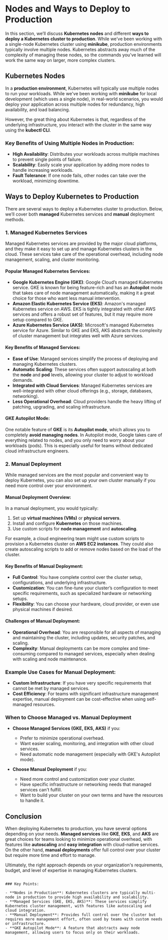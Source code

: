 # Nodes and Ways to Deploy to Production

In this section, we’ll discuss **Kubernetes nodes** and different **ways to deploy a Kubernetes cluster to production**. While we’ve been working with a single-node Kubernetes cluster using **minikube**, production environments typically involve multiple nodes. Kubernetes abstracts away much of the complexity of managing these nodes, so the commands you’ve learned will work the same way on larger, more complex clusters.

## Kubernetes Nodes

In a **production environment**, Kubernetes will typically use multiple nodes to run your workloads. While we've been working with **minikube** for local development (which uses a single node), in real-world scenarios, you would deploy your application across multiple nodes for redundancy, high availability, and load balancing.

However, the great thing about Kubernetes is that, regardless of the underlying infrastructure, you interact with the cluster in the same way using the **kubectl CLI**.

### Key Benefits of Using Multiple Nodes in Production:

- **High Availability**: Distributes your workloads across multiple machines to prevent single points of failure.
- **Scalability**: Easily scale your application by adding more nodes to handle increasing workloads.
- **Fault Tolerance**: If one node fails, other nodes can take over the workload, minimizing downtime.

## Ways to Deploy Kubernetes to Production

There are several ways to deploy a Kubernetes cluster to production. Below, we’ll cover both **managed** Kubernetes services and **manual** deployment methods.

### 1. Managed Kubernetes Services

Managed Kubernetes services are provided by the major cloud platforms, and they make it easy to set up and manage Kubernetes clusters in the cloud. These services take care of the operational overhead, including node management, scaling, and cluster monitoring.

#### Popular Managed Kubernetes Services:

- **Google Kubernetes Engine (GKE)**: Google Cloud’s managed Kubernetes service. GKE is known for being feature-rich and has an **Autopilot** mode that takes care of node management automatically, making it a great choice for those who want less manual intervention.
- **Amazon Elastic Kubernetes Service (EKS)**: Amazon's managed Kubernetes service on AWS. EKS is tightly integrated with other AWS services and offers a robust set of features, but it may require more setup compared to GKE.
- **Azure Kubernetes Service (AKS)**: Microsoft's managed Kubernetes service for Azure. Similar to GKE and EKS, AKS abstracts the complexity of cluster management but integrates well with Azure services.

#### Key Benefits of Managed Services:

- **Ease of Use**: Managed services simplify the process of deploying and managing Kubernetes clusters.
- **Automatic Scaling**: These services often support autoscaling at both the **node** and **pod** levels, allowing your cluster to adjust to workload demands.
- **Integrated with Cloud Services**: Managed Kubernetes services are well-integrated with other cloud offerings (e.g., storage, databases, networking).
- **Less Operational Overhead**: Cloud providers handle the heavy lifting of patching, upgrading, and scaling infrastructure.

#### GKE Autopilot Mode:

One notable feature of **GKE** is its **Autopilot mode**, which allows you to completely **avoid managing nodes**. In Autopilot mode, Google takes care of everything related to nodes, and you only need to worry about your workloads (pods). This is especially useful for teams without dedicated cloud infrastructure engineers.

### 2. Manual Deployment

While managed services are the most popular and convenient way to deploy Kubernetes, you can also set up your own cluster manually if you need more control over your environment.

#### Manual Deployment Overview:

In a manual deployment, you would typically:

1. Set up **virtual machines (VMs)** or **physical servers**.
2. Install and configure **Kubernetes** on those machines.
3. Use custom scripts for **node management** and **autoscaling**.

For example, a cloud engineering team might use custom scripts to provision a Kubernetes cluster on **AWS EC2 instances**. They could also create autoscaling scripts to add or remove nodes based on the load of the cluster.

#### Key Benefits of Manual Deployment:

- **Full Control**: You have complete control over the cluster setup, configurations, and underlying infrastructure.
- **Customization**: You can fine-tune your cluster’s configuration to meet specific requirements, such as specialized hardware or networking setups.
- **Flexibility**: You can choose your hardware, cloud provider, or even use physical machines if desired.

#### Challenges of Manual Deployment:

- **Operational Overhead**: You are responsible for all aspects of managing and maintaining the cluster, including updates, security patches, and scaling.
- **Complexity**: Manual deployments can be more complex and time-consuming compared to managed services, especially when dealing with scaling and node maintenance.

### Example Use Cases for Manual Deployment:

- **Custom Infrastructure**: If you have very specific requirements that cannot be met by managed services.
- **Cost Efficiency**: For teams with significant infrastructure management expertise, manual deployment can be cost-effective when using self-managed resources.

### When to Choose Managed vs. Manual Deployment

- **Choose Managed Services (GKE, EKS, AKS)** if you:

  - Prefer to minimize operational overhead.
  - Want easier scaling, monitoring, and integration with other cloud services.
  - Need automatic node management (especially with GKE's Autopilot mode).

- **Choose Manual Deployment** if you:
  - Need more control and customization over your cluster.
  - Have specific infrastructure or networking needs that managed services can't fulfill.
  - Want to build your cluster on your own terms and have the resources to handle it.

## Conclusion

When deploying Kubernetes to production, you have several options depending on your needs. **Managed services** like **GKE**, **EKS**, and **AKS** are great choices for teams looking to minimize operational overhead, with features like **autoscaling** and **easy integration** with cloud-native services. On the other hand, **manual deployments** offer full control over your cluster but require more time and effort to manage.

Ultimately, the right approach depends on your organization's requirements, budget, and level of expertise in managing Kubernetes clusters.

```

### Key Points:

- **Nodes in Production**: Kubernetes clusters are typically multi-node in production to provide high availability and scalability.
- **Managed Services (GKE, EKS, AKS)**: These services simplify Kubernetes cluster management, with features like autoscaling and cloud integration.
- **Manual Deployment**: Provides full control over the cluster but requires more management effort, often used by teams with custom needs or infrastructure.
- **GKE Autopilot Mode**: A feature that abstracts away node management, allowing users to focus only on their workloads.
```
